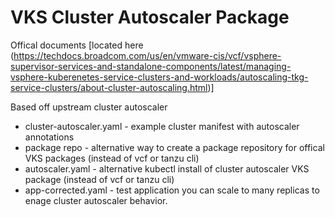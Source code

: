 # VKS Cluster Autoscaler Package

Offical documents [located here (https://techdocs.broadcom.com/us/en/vmware-cis/vcf/vsphere-supervisor-services-and-standalone-components/latest/managing-vsphere-kuberenetes-service-clusters-and-workloads/autoscaling-tkg-service-clusters/about-cluster-autoscaling.html)]

Based off upstream cluster autoscaler

- cluster-autoscaler.yaml - example cluster manifest with autoscaler annotations
- package repo - alternative way to create a package repository for offical VKS packages (instead of vcf or tanzu cli)
- autoscaler.yaml - alternative kubectl install of cluster autoscaler VKS package (instead of vcf or tanzu cli)
- app-corrected.yaml - test application you can scale to many replicas to enage cluster autoscaler behavior.